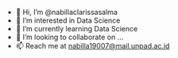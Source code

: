 - 👋 Hi, I’m @nabillaclarissasalma
- 👀 I’m interested in Data Science
- 🌱 I’m currently learning Data Science
- 💞️ I’m looking to collaborate on ...
- 📫 Reach me at nabilla19007@mail.unpad.ac.id

<!---
nabillaclarissasalma/nabillaclarissasalma is a ✨ special ✨ repository because its `README.md` (this file) appears on your GitHub profile.
You can click the Preview link to take a look at your changes.
--->
